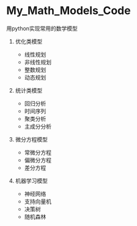 # My_Math_Models_Code
用python实现常用的数学模型

1. 优化类模型
   - 线性规划
   - 非线性规划
   - 整数规划
   - 动态规划

2. 统计类模型
   - 回归分析
   - 时间序列
   - 聚类分析
   - 主成分分析

3. 微分方程模型
   - 常微分方程
   - 偏微分方程
   - 差分方程

4. 机器学习模型
   - 神经网络
   - 支持向量机
   - 决策树
   - 随机森林
